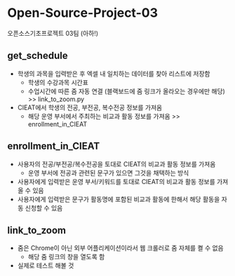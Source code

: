 # Open-Source-Project-03
오픈소스기초프로젝트 03팀 (아하!)   

get_schedule
-------------
* 학생의 과목을 입력받은 후 엑셀 내 일치하는 데이터를 찾아 리스트에 저장함
  * 학생의 수강과목 시간표
  * 수업시간에 따른 줌 자동 연결 (블랙보드에 줌 링크가 올라오는 경우에만 해당) >> link_to_zoom.py
* CIEAT에서 학생의 전공, 부전공, 복수전공 정보를 가져옴
  * 해당 운영 부서에서 주최하는 비교과 활동 정보를 가져옴 >> enrollment_in_CIEAT   
   
enrollment_in_CIEAT
-------------------
* 사용자의 전공/부전공/복수전공을 토대로 CIEAT의 비교과 활동 정보를 가져옴
  * 운영 부서에 전공과 관련된 문구가 있으면 그것을 채택하는 방식
* 사용자에게 입력받은 운영 부서/키워드를 토대로 CIEAT의 비교과 활동 정보를 가져올 수 있음
* 사용자에게 입력받은 문구가 활동명에 포함된 비교과 활동에 한해서 해당 활동을 자동 신청할 수 있음

link_to_zoom
------------
* 줌은 Chrome이 아닌 외부 어플리케이션이라서 웹 크롤러로 줌 자체를 켤 수 없음
  * 해당 줌 링크의 창을 열도록 함
* 실제로 테스트 해볼 것
